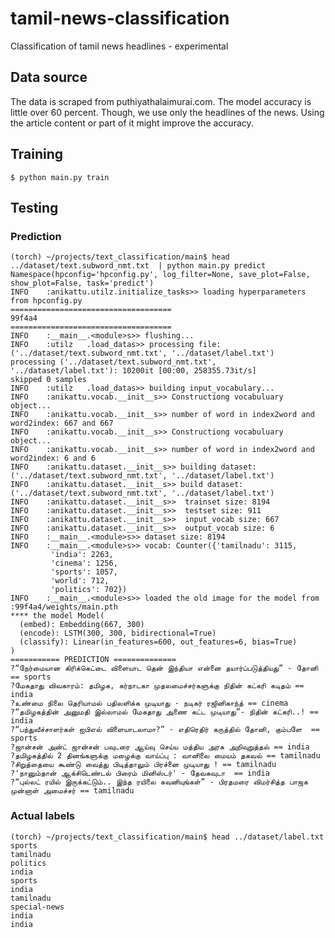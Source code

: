 # tamil-news-classification
Classification of tamil news headlines - experimental

## Data source
The data is scraped from puthiyathalaimurai.com. The model accuracy is little over 60 percent. Though, we use only the headlines of the news. Using the article content or part of it might improve the accuracy. 

## Training
    $ python main.py train
  
## Testing
### Prediction
    (torch) ~/projects/text_classification/main$ head ../dataset/text.subword_nmt.txt  | python main.py predict 
    Namespace(hpconfig='hpconfig.py', log_filter=None, save_plot=False, show_plot=False, task='predict')
    INFO    :anikattu.utilz.initialize_tasks>> loading hyperparameters from hpconfig.py
    ====================================
    99f4a4
    ====================================
    INFO    :__main__.<module>s>> flushing...
    INFO    :utilz   .load_datas>> processing file: ('../dataset/text.subword_nmt.txt', '../dataset/label.txt')
    processing ('../dataset/text.subword_nmt.txt', '../dataset/label.txt'): 10200it [00:00, 258355.73it/s]
    skipped 0 samples
    INFO    :utilz   .load_datas>> building input_vocabulary...
    INFO    :anikattu.vocab.__init__s>> Constructiong vocabuluary object...
    INFO    :anikattu.vocab.__init__s>> number of word in index2word and word2index: 667 and 667
    INFO    :anikattu.vocab.__init__s>> Constructiong vocabuluary object...
    INFO    :anikattu.vocab.__init__s>> number of word in index2word and word2index: 6 and 6
    INFO    :anikattu.dataset.__init__s>> building dataset: ('../dataset/text.subword_nmt.txt', '../dataset/label.txt')
    INFO    :anikattu.dataset.__init__s>> build dataset: ('../dataset/text.subword_nmt.txt', '../dataset/label.txt')
    INFO    :anikattu.dataset.__init__s>>  trainset size: 8194
    INFO    :anikattu.dataset.__init__s>>  testset size: 911
    INFO    :anikattu.dataset.__init__s>>  input_vocab size: 667
    INFO    :anikattu.dataset.__init__s>>  output_vocab size: 6
    INFO    :__main__.<module>s>> dataset size: 8194
    INFO    :__main__.<module>s>> vocab: Counter({'tamilnadu': 3115,
             'india': 2263,
             'cinema': 1256,
             'sports': 1057,
             'world': 712,
             'politics': 702})
    INFO    :__main__.<module>s>> loaded the old image for the model from :99f4a4/weights/main.pth
    **** the model Model(
      (embed): Embedding(667, 300)
      (encode): LSTM(300, 300, bidirectional=True)
      (classify): Linear(in_features=600, out_features=6, bias=True)
    )
    =========== PREDICTION ==============
    ?“நேர்மையான கிரிக்கெட்டை விளையாட தென் இந்தியா என்னை தயார்ப்படுத்தியது” - தோனி == sports
    ?மேகதாது விவகாரம்: தமிழக, கர்நாடகா முதலமைச்சர்களுக்கு நிதின் கட்கரி கடிதம் == india
    ?உண்மை நிலை தெரியாமல் பதிலளிக்க முடியாது - நடிகர் ரஜினிகாந்த் == cinema
    ?“தமிழகத்தின் அனுமதி இல்லாமல் மேகதாது அணை கட்ட முடியாது”- நிதின் கட்கரி..! == india
    ?“பந்துவீச்சாளர்கள் ஐபிஎல் விளையாடலாமா?” - எதிரெதிர் கருத்தில் தோனி, கும்பளே  == sports
    ?ஜான்சன் அன்ட் ஜான்சன் பவுடரை ஆய்வு செய்ய மத்திய அரசு அறிவுறுத்தல் == india
    ?தமிழகத்தில் 2 தினங்களுக்கு மழைக்கு வாய்ப்பு : வானிலை மையம் தகவல் == tamilnadu
    ?சிறுத்தையை கூண்டு வைத்து பிடித்தாலும் பிரச்னை முடியாது ! == tamilnadu
    ?'நானும்தான் ஆக்சிடெண்டல் பிரைம் மினிஸ்டர்' - தேவகவுடா  == india
    ?“புல்லட் ரயில் இருக்கட்டும்.. இந்த ரயிலை கவனியுங்கள்” - பிரதமரை விமர்சித்த பாஜக முன்னாள் அமைச்சர் == tamilnadu

### Actual labels
    (torch) ~/projects/text_classification/main$ head ../dataset/label.txt 
    sports
    tamilnadu
    politics
    india
    sports
    india
    tamilnadu
    special-news
    india
    india

